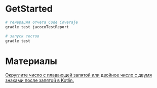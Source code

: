 # GetStarted

```bash
# генерация отчета Code Coveraje
gradle test jacocoTestReport
```

```bash
# запуск тестов
gradle test
```

# Материалы

[Округлите число с плавающей запятой или двойное число с двумя знаками после запятой в Kotlin.](https://www.techiedelight.com/ru/round-up-a-float-or-a-double-with-2-decimal-places-in-kotlin/)  
